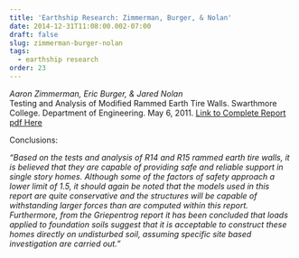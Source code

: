 ```yaml
---
title: 'Earthship Research: Zimmerman, Burger, & Nolan'
date: 2014-12-31T11:08:00.002-07:00
draft: false
slug: zimmerman-burger-nolan
tags:
  - earthship research
order: 23
---
```


_Aaron Zimmerman, Eric Burger, & Jared Nolan_  
Testing and Analysis of Modified Rammed Earth Tire Walls. Swarthmore College. Department of Engineering. May 6, 2011. [Link to Complete Report pdf Here](http://www.archinia.com/images/stories/pdfs/earthshipresearch/zimm%20burger%20nolan.pdf)  

Conclusions:  

_“Based on the tests and analysis of R14 and R15 rammed earth tire walls, it is believed that they are capable of providing safe and reliable support in single story homes. Although some of the factors of safety approach a lower limit of 1.5, it should again be noted that the models used in this report are quite conservative and the structures will be capable of withstanding larger forces than are computed within this report. Furthermore, from the Griepentrog report it has been concluded that loads applied to foundation soils suggest that it is acceptable to construct these homes directly on undisturbed soil, assuming specific site based investigation are carried out.”_
